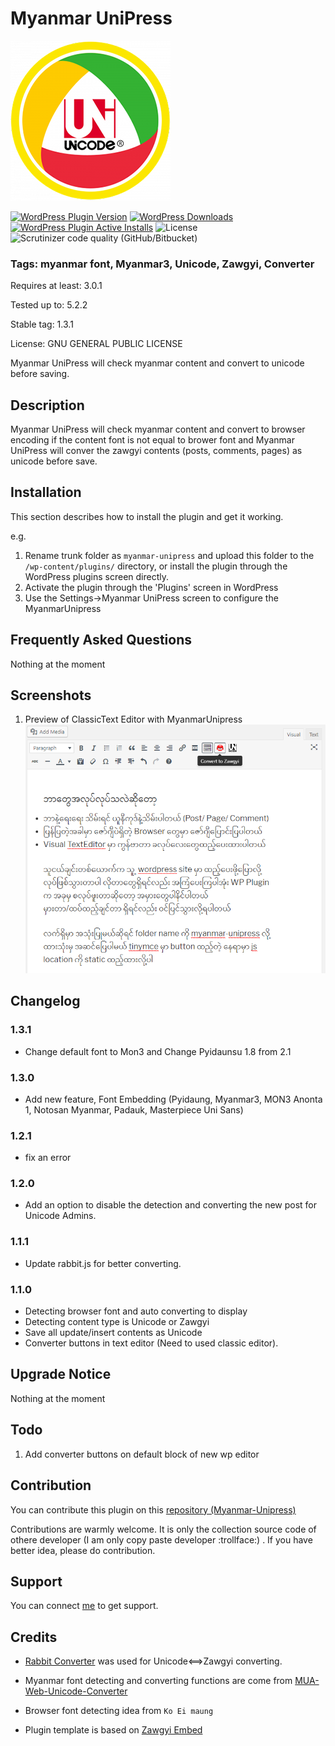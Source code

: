 Myanmar UniPress
==============

![Logo](assets/icon-256x256.png)


[![WordPress Plugin Version](https://img.shields.io/wordpress/plugin/v/myanmar-unipress.svg)](https://wordpress.org/plugins/myanmar-unipress/)
[![WordPress Downloads](https://img.shields.io/wordpress/plugin/dt/myanmar-unipress.svg)](https://wordpress.org/plugins/myanmar-unipress/)
[![WordPress Plugin Active Installs](https://img.shields.io/wordpress/plugin/installs/myanmar-unipress.svg)](https://wordpress.org/plugins/myanmar-unipress/)
![License](https://img.shields.io/github/license/thixpin/Myanmar-Unipress.svg)
![Scrutinizer code quality (GitHub/Bitbucket)](https://img.shields.io/scrutinizer/quality/g/thixpin/Myanmar-Unipress.svg)

### Tags: myanmar font, Myanmar3, Unicode, Zawgyi, Converter

Requires at least: 3.0.1

Tested up to: 5.2.2

Stable tag: 1.3.1

License: GNU GENERAL PUBLIC LICENSE

Myanmar UniPress will check myanmar content and convert to unicode before saving.

## Description

Myanmar UniPress will check myanmar content and convert to browser encoding if the content font is not equal to brower font and Myanmar UniPress will conver the zawgyi contents (posts, comments, pages) as unicode before save. 


## Installation

This section describes how to install the plugin and get it working.

e.g.

1. Rename trunk folder as `myanmar-unipress` and upload this folder to the `/wp-content/plugins/` directory, or install the plugin through the WordPress plugins screen directly.
2. Activate the plugin through the 'Plugins' screen in WordPress
3. Use the Settings->Myanmar UniPress screen to configure the MyanmarUnipress



## Frequently Asked Questions 

Nothing at the moment




## Screenshots 

1. Preview of ClassicText Editor with MyanmarUnipress
![Screenshot1](assets/screenshot-1.png "screenshot-1.png")



## Changelog 

### 1.3.1
* Change default font to Mon3 and Change Pyidaunsu 1.8 from 2.1 

### 1.3.0
* Add new feature, Font Embedding (Pyidaung, Myanmar3, MON3 Anonta 1, Notosan Myanmar, Padauk, Masterpiece Uni Sans)

### 1.2.1 
* fix an error

### 1.2.0
* Add an option to disable the detection and converting the new post for Unicode Admins.


### 1.1.1
* Update rabbit.js for better converting.


### 1.1.0
* Detecting browser font and auto converting to display
* Detecting content type is Unicode or Zawgyi
* Save all update/insert contents as Unicode
* Converter buttons in text editor (Need to used classic editor).

## Upgrade Notice 

Nothing at the moment

## Todo 

1. Add converter buttons on default block of new wp editor 


## Contribution 
You can contribute this plugin on this  [repository (Myanmar-Unipress)](https://github.com/thixpin/Myanmar-UniPress)

Contributions are warmly welcome. It is only the collection source code of othere developer (I am only copy paste developer :trollface:) . If you have better idea, please do contribution. 




## Support 

You can connect [me](http://fb.me/thixpin) to get support.


## Credits 

- [Rabbit Converter](https://github.com/Rabbit-Converter/) was used for Unicode<==>Zawgyi converting.

- Myanmar font detecting and converting functions are come from [MUA-Web-Unicode-Converter](https://github.com/thixpin/MUA-Web-Unicode-Converter) 

- Browser font detecting idea from `Ko Ei maung`

- Plugin template is based on [Zawgyi Embed](https://wordpress.org/plugins/zawgyi-embed/)

